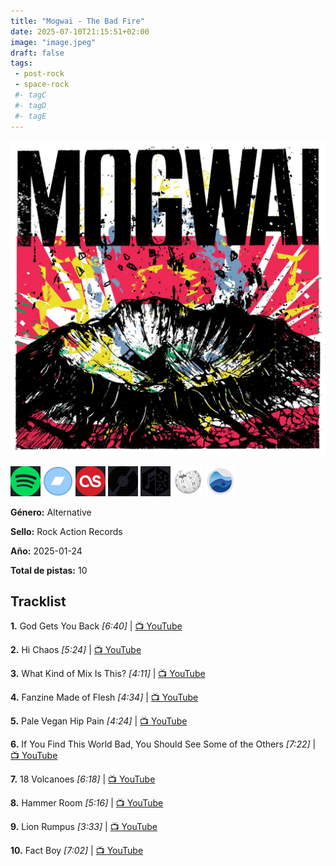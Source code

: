 ```yaml
---
title: "Mogwai - The Bad Fire"
date: 2025-07-10T21:15:51+02:00
image: "image.jpeg"
draft: false
tags:
 - post-rock
 - space-rock
 #- tagC
 #- tagD
 #- tagE
---
```

![cover](image.jpeg (Mogwai - The Bad Fire))
 
[![spotify](../links/svg/spotify.png (spotify))](https://open.spotify.com/artist/34UhPkLbtFKRq3nmfFgejG)
[![bandcamp](../links/svg/bandcamp.png (bandcamp))](https://mogwai.bandcamp.com/album/the-bad-fire)
[![lastfm](../links/svg/lastfm.png (lastfm))](https://www.last.fm/music/Mogwai/The+Bad+Fire)
[![discogs](../links/svg/discogs.png (discogs))](https://www.discogs.com/release/32926509)
[![musicbrainz](../links/svg/musicbrainz.png (musicbrainz))](https://musicbrainz.org/release/431dd03a-d030-4a9d-9c84-3c674c8045ba)
[![wikipedia](../links/svg/wikipedia.png (wikipedia))](https://es.wikipedia.org/wiki/Mogwai)
[![rateyourmusic](../links/svg/rateyourmusic.png (rateyourmusic))](https://rateyourmusic.com/artist/mogwai)


**Género:** Alternative

**Sello:** Rock Action Records

**Año:** 2025-01-24

**Total de pistas:** 10


## Tracklist

**1.** God Gets You Back *[6:40]* | [📺 YouTube](https://www.youtube.com/watch?v=hq30tXF-n5E)

**2.** Hi Chaos *[5:24]* | [📺 YouTube](https://www.youtube.com/watch?v=ADPB3SciZRo)

**3.** What Kind of Mix Is This? *[4:11]* | [📺 YouTube](https://www.youtube.com/watch?v=r-6-fFNlF4Y)

**4.** Fanzine Made of Flesh *[4:34]* | [📺 YouTube](https://www.youtube.com/watch?v=hKFvvSE4SCo)

**5.** Pale Vegan Hip Pain *[4:24]* | [📺 YouTube](https://www.youtube.com/watch?v=3PCHUBq0wMg)

**6.** If You Find This World Bad, You Should See Some of the Others *[7:22]* | [📺 YouTube](https://www.youtube.com/watch?v=cV1NGS4uOiw)

**7.** 18 Volcanoes *[6:18]* | [📺 YouTube](https://www.youtube.com/watch?v=91HSMqHukuo)

**8.** Hammer Room *[5:16]* | [📺 YouTube](https://www.youtube.com/watch?v=1IqGsrQiV4M)

**9.** Lion Rumpus *[3:33]* | [📺 YouTube](https://www.youtube.com/watch?v=msqM3QGU92A)

**10.** Fact Boy *[7:02]* | [📺 YouTube](https://www.youtube.com/watch?v=KOVNE2D7fmg)
